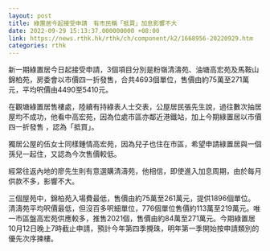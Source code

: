 ```yaml
---
layout: post
title: 綠置居今起接受申請　有市民稱「抵買」加息影響不大
date: 2022-09-29 15:13:37.000000000 +08:00
link: https://news.rthk.hk/rthk/ch/component/k2/1668956-20220929.htm
categories: rthk
---
```


新一期綠置居今日起接受申請，3個項目分別是粉嶺清濤苑、油塘高宏苑及馬鞍山錦柏苑，房委會以市價四一折發售，合共4693個單位，售價由約75萬至271萬元，平均呎價由4490至5410元。 

在觀塘綠置居售樓處，陸續有持綠表人士交表，公屋居民張先生說，過往數次抽居屋均不成功，他看中高宏苑，因為位處市區亦鄰近港鐵站，加上今期綠置居以市價四一折發售 ，認為「抵買」。

獨居公屋的伍女士同樣鍾情高宏苑，因為兒子也住在市區，希望申請綠置居與一個孫兒一起住，又認為今次售價較低。

經常往返內地的廖先生則有意選購清濤苑，他相信，即使進入加息周期，由於每月供款不多，影響不大。

三個屋苑中，錦柏苑入場費最低，售價由約75萬至261萬元，提供1896個單位。清濤苑平均呎價最低，但沒百多呎細單位，776個單位售價約113萬至219萬元。唯一市區盤高宏苑供應較多，推售2021個，售價由約84萬至271萬元。今期綠置居10月12日晚上7時截止申請，預計今年第四季攪珠，明年第一季開始按申請類別的優先次序揀樓。
